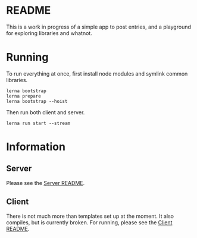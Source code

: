 # README
This is a work in progress of a simple app to post entries, and a playground for
exploring libraries and whatnot.

# Running
To run everything at once, first install node modules and symlink common libraries.
```
lerna bootstrap
lerna prepare
lerna bootstrap --hoist
```

Then run both client and server.
```
lerna run start --stream
```

# Information

## Server
Please see the [Server README](./src/server/README.md).

## Client
There is not much more than templates set up at the moment. It also compiles, but is currently broken.
For running, please see the
[Client README](./src/client/README.md).
